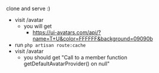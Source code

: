 clone and serve :)

- visit /avatar
  - you will get
    - https://ui-avatars.com/api/?name=T+U&color=FFFFFF&background=09090b
- run `php artisan route:cache`
- visit /avatar
  - you should get 
    "Call to a member function getDefaultAvatarProvider() on null"